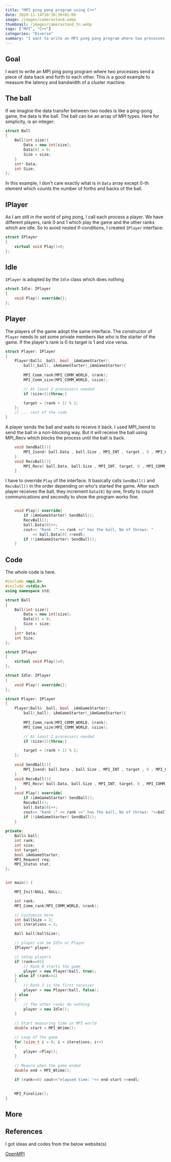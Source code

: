 ```yaml
---
title: "MPI ping pong program using C++"
date: 2020-11-14T10:30:30+01:00
image: /images/camerastand.webp
thumbnail: /images/camerastand_tn.webp
tags: ["MPI", "C++"]
categories: "Diverse"
summary: "I want to write an MPI ping pong program where two processes send a piece of data back and forth to each other."
---
```


## Goal

I want to write an MPI ping pong program where two processes send a piece of data back and forth
to each other. This is a good example to measure the latency and bandwidth of a cluster machine. 

## The ball

If we imagine the data transfer between two nodes is like a ping-pong game, the data is the ball.
The ball can be an array of MPI types. Here for simplicity, is an integer:

```cpp
struct Ball
{
    Ball(int size){
        Data = new int[size];
        Data[0] = 0;
        Size = size;
    }
    int* Data;
    int Size;
};
```

In this example, I don't care exactly what is in `Data` array except 0-th element which counts the number of forths and backs of the ball.

## IPlayer

As I am still in the world of ping pong, I call each process a player. We have different players, rank 0 and 1 which play the game and the other ranks which are idle. So to avoid nested if-conditions, I created `IPlayer` interface:

```cpp
struct IPlayer
{
    virtual void Play()=0;
};
```

## Idle 

`IPlayer` is adopted by the `Idle` class which does nothing


```cpp
struct Idle: IPlayer
{
    void Play() override{};
};
```

## Player

The players of the game adopt the same interface. The constructor of `Player`  needs to set some private members like who is the starter of the game. If the player's rank is 0 its target is 1 and vice versa. 

```cpp
struct Player: IPlayer
{
    Player(Ball& _ball, bool _iAmGameStarter): 
        ball(_ball), iAmGameStarter(_iAmGameStarter){
        
        MPI_Comm_rank(MPI_COMM_WORLD, &rank);
        MPI_Comm_size(MPI_COMM_WORLD, &size);

        // At least 2 processors needed
        if (size<2){throw;}

        target = (rank + 1) % 2;
    };
    // ... rest of the code
}
```

A player sends the ball and waits to receive it back. I used MPI_Isend to send the ball in a non-blocking way. But it will receive the ball using MPI_Recv which blocks the process until the ball is back. 

```cpp
    void SendBall(){
        MPI_Isend( ball.Data , ball.Size , MPI_INT , target , 0 , MPI_COMM_WORLD ,  &req);
    }
    void RecvBall(){
        MPI_Recv( ball.Data, ball.Size , MPI_INT, target, 0 , MPI_COMM_WORLD, &stat);
    }
```

I have to override `Play` of the interface. It basically calls `SendBall()` and `RecvBall()` in the order depending on who's started the game. After each player receives the ball, they increment `Data[0]` by one, firstly to count communications and secondly to show the program works fine.  

```cpp

    void Play() override{
        if (iAmGameStarter) SendBall();
        RecvBall();
        ball.Data[0]++;
        cout<< "Rank :" << rank <<" has the ball, No of throws: "
            << ball.Data[0] <<endl;
        if (!iAmGameStarter) SendBall();
    }
```



## Code

The whole code is here.

```cpp
#include <mpi.h>
#include <stdio.h>
using namespace std;

struct Ball
{
    Ball(int size){
        Data = new int[size];
        Data[0] = 0;
        Size = size;
    }
    int* Data;
    int Size;
};

struct IPlayer
{
    virtual void Play()=0;
};

struct Idle: IPlayer
{
    void Play() override{};
};

struct Player: IPlayer
{
    Player(Ball& _ball, bool _iAmGameStarter): 
        ball(_ball), iAmGameStarter(_iAmGameStarter){
        
        MPI_Comm_rank(MPI_COMM_WORLD, &rank);
        MPI_Comm_size(MPI_COMM_WORLD, &size);

        // At least 2 processors needed
        if (size<2){throw;}

        target = (rank + 1) % 2;
    };
    
    void SendBall(){
        MPI_Isend( ball.Data , ball.Size , MPI_INT , target , 0 , MPI_COMM_WORLD ,  &req);
    }
    void RecvBall(){
        MPI_Recv( ball.Data, ball.Size , MPI_INT, target, 0 , MPI_COMM_WORLD, &stat);
    }
    void Play() override{
        if (iAmGameStarter) SendBall();
        RecvBall();
        ball.Data[0]++;
        cout<< "Rank :" << rank <<" has the ball, No of throws: "<<ball.Data[0]<<endl;
        if (!iAmGameStarter) SendBall();
    }
    
private:
    Ball& ball;
    int rank;
    int size;
    int target;
    bool iAmGameStarter;
    MPI_Request req;
    MPI_Status stat;
};


int main() {

    MPI_Init(NULL, NULL);

    int rank;
    MPI_Comm_rank(MPI_COMM_WORLD, &rank);

    // Customize here
    int ballSize = 2;
    int iterations = 3;

    Ball ball(ballSize);

    // player can be Idle or Player 
    IPlayer* player;

    // setup players
    if (rank==0){
        // Rank 0 starts the game
        player = new Player(ball, true);
    } else if (rank==1)
    {
        // Rank 1 is the first receiver
        player = new Player(ball, false);
    } else
    {
        // The other ranks do nothing
        player = new Idle();
    }
    
    // Start measuring time in MPI world
    double start = MPI_Wtime();

    // Loop of the game
    for (size_t i = 0; i < iterations; i++)
    {
        player->Play();
    }
    
    // Meaure when the game ended
    double end = MPI_Wtime();

    if (rank==0) cout<<"elapsed time: "<< end-start <<endl;

    
    MPI_Finalize();
}
```
## More



## References

I got ideas and codes from the below website(s)

[OpenMPI](https://www.open-mpi.org/doc/v4.0/)